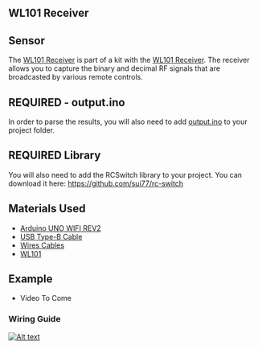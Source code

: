 ## WL101 Receiver

## Sensor
The [WL101 Receiver](https://amzn.to/3BcHFsR) is part of a kit with the [WL101 Receiver](https://goprogro.com/code/wl101-superheterodyne-receiver/). The receiver allows you to capture the binary and decimal RF signals that are broadcasted by various remote controls.

## REQUIRED - output.ino 
In order to parse the results, you will also need to add [output.ino](https://github.com/goprogro/goprogro/blob/main/sensors/output.ino) to your project folder.

## REQUIRED Library
You will also need to add the RCSwitch library to your project.  You can download it here: https://github.com/sui77/rc-switch

## Materials Used
 - [Arduino UNO WIFI REV2](https://amzn.to/3bXp0qw) 
 - [USB Type-B Cable](https://amzn.to/3yrHfMk) 
 - [Wires Cables](https://amzn.to/3ykkRnR) 
 - [WL101](https://amzn.to/3BcHFsR)

    
## Example
- Video To Come

### Wiring Guide
[![Alt text](https://goprogro.com/wp-content/uploads/2022/07/uno-wifi-rev2-wl101.png "Title")](https://goprogro.com/code/wl101-superheterodyne-receiver/)
